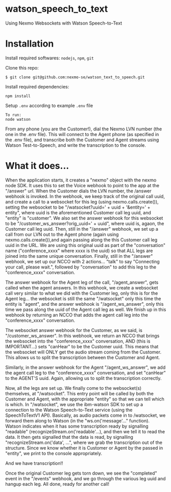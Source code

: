 # watson_speech_to_text
Using Nexmo Websockets with Watson Speech-to-Text

# Installation
Install required softwares: `nodejs`, `npm`, `git`

Clone this repo:
```
$ git clone git@github.com:nexmo-se/watson_text_to_speech.git
```
Install required dependencies: 
```
npm install
```

Setup `.env` according to example `.env` file
```
To run: 
node watson
```
From any phone (you are the Customer!), dial the Nexmo LVN number (the one in the .env file).  This will
connect to the Agent phone (as specified in the .env file), and transcribe both the
Customer and Agent streams using Watson Test-to-Speech, and write the transcription to the console.

# What it does...
When the application starts, it creates a "nexmo" object with the nexmo node SDK.  It uses this to set the Voice webhook to point to the app at the "/answer" url.  When the Customer dials the LVN number, the /answer webhook is invoked.  In the webhook, we keep track of the original call uuid, and create a call to a websocket for this leg (using nexmo.calls.create()), setting the websocket to be "/watsocket?uuid=' + uuid + '&entity=' + entity", where uuid is the aforementioned Customer call leg uuid, and "entity" is "customer". We also set the answer webhook for this websocket to be "/customer_ws_answer?orig_uuid=' + uuid", where uuid is, agaon, the Customer call leg uuid.  Then, still in the "/answer" webhook, we set up a call from our LVN out to the Agent phone (again using nexmo.calls.create()),and again passing along the this Customer call leg uuid in the URL. We are using this original uuid as part of the "conversation" name ("conference_xxxx" where xxxx is the uuid) so that ALL legs are joined into the same unique conversation. Finally, still in the "/answer" webhook, we set up our NCCO with 2 actions... "talk" to say "Connecting your call, please wait.", followed by "conversation" to add this leg to the "conference_xxxx" conversation.

The answer webhook for the Agent leg of the call, "/agent_answer", gets called when the agent answers.  In this webhook, we create a websocket call very similar to what we did with the Customer leg, only this is for the Agent leg... the websocket is still the same "/watsocket" only this time the entity is "agent", and the answer webhook is "/agent_ws_answer", only this time we pass along the uuid of the Agent call leg as well. We finish up in this webhook by returning an NCCO that adds the agent call leg into the "conference_xxxx" conversation.

The websocket answer webhook for the Customer, as we said, is "/customer_ws_answer".  In this webhook, we return an NCCO that brings the websocket into the "conference_xxxx" conversation, AND (this is IMPORTANT...) sets "canHear" to be the Customer uuid.  This means that the websocket will ONLY get the audio stream coming from the Customer.  This allows us to split the transcription between the Customer and Agent.

Similarly, in the answer webhook for the Agent "/agent_ws_answer", we add the agent call leg to the "conference_xxxx" conversation, and set "canHear" to the AGENT'S uuid.  Again, allowing us to split the transcription correctly.

Now, all the legs are set up. We finally come to the websocket(s) themselves, at "/watsocket".  This entry point will be called by both the Customer and Agent, with the appropriate "entity" so that we can tell which is which.  In "/watsocket", we use the ibm-watson SDK to set up a connection to the Watson Speech-to-Text service (using the SpeechToTextV1 API).  Basically, as audio packets come in to /watsocket, we forward them along to Watson (in the "ws.on('message'..." function).  Watson indicates when it has some transcription ready by signalling "readable" (recognizeStream.on('readable'...), and then we tell it to read the data.  It then gets signalled that the data is read, by signalling "recognizeStream.on('data', ...", where we grab the transcription out of the structure. Since we know whether it is Customer or Agent by the passed in "entity", we print to the console appropriately.

And we have transcription!!

Once the original Customer leg gets torn down, we see the "completed" event in the "/events" webhook, and we go through the various leg uuid and hangup each leg.  All done, ready for another call!


